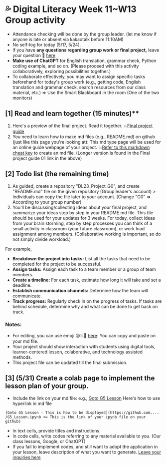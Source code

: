 # 💦 Digital Literacy Week 11~W13 Group activity

+ Attendance checking will be done by the group leader. (let me know if anyone is late or absent via kakaotalk before 11:10AM)
+ No self-log for today (5/17, 5/24).
+ If you have **any questions regarding group work or final project,** leave your question 📕 [here](https://docs.google.com/spreadsheets/d/1Te_yJ5ikHjzbzyykPEe8kyPP8N9FJMmJVJCWeaAdgxk/edit?usp=sharing)
+ **Make use of ChatGPT** for English translation, grammar check, Python coding example, and so on. (Please proceed with this activity collaboratively, exploring possibilities together.)
+ To collaborate effectively, you may want to assign specific tasks beforehand for today's group work (e.g., getting code, English translation and grammar check, search resources from our class material, etc.) => Use the Smart Blackboard in the room (One of the two monitors)

## [1] Read and learn together (15 minutes)**

1. Here's a preview of the final project. Read it together. 💥[Final project guide](https://github.com/MK316/Spring2023/tree/main/DL/DLProject/Readme.md)
2. You need to learn how to make md files (e.g., README.md) on github (just like this page you're looking at): This md type page will be used for an online guide webpage of your project. 💥[Refer to this markdown cheat key](https://www.markdownguide.org/cheat-sheet/) to create an md file. (Longer version is found in the Final project guide 01 link in the above)

## [2] Todo list (the remaining time)

1. As guided, create a repository "DL23_Project_G0", and create "README.md" file on the given repository (Group leader's account) > Individuals can copy the file later to your account. (Change "G0" => According to your group number)
2. You'll be discussing/collecting ideas about your final project, and summarize your ideas step by step in your README.md file. This file should be used for your updates for 3 weeks. For today, collect ideas from your brain storming, step by step processes you can think of a small activity in classroom (your future classroom), or work load assignment among members. (Collaborative working is important, so do not simply divide workload.)

For example,  
+ **Breakdown the project into tasks:** List all the tasks that need to be completed for the project to be successful. 
+ **Assign tasks:** Assign each task to a team member or a group of team members.
+ **Create a timeline:** For each task, estimate how long it will take and set a deadline. 
+ **Establish communication channels:** Determine how the team will communicate. 
+ **Track progress:** Regularly check in on the progress of tasks. If tasks are behind schedule, determine why and what can be done to get back on track.

### Notes:

+ For editing, you can use emoji 😍💥🌱 [here](https://gist.github.com/rxaviers/7360908): You can copy and paste on your md file.
+ Your project should show interaction with students using digital tools, learner-centered lesson, colaborative, and technology assisted methods.
+ This project file can be updated till the final submission.

## [3] (5/31) Create a colab page to implement the lesson plan of your group. 
+ Include the link on your md file: e.g., [Goto G5 Lesson]()
Here's how to use hyperlink in md file
```
[Goto G5 Lesson - This is how to be displayed](https://github.com.... /G5_Lesson.ipynb <= This is the link of your ipynb file on your github)

```
+ In text cells, provide titles and instructions.
+ In code cells, write codes referring to any material available to you. (Our class lessons, Google, or ChatGPT)
+ If you fail to implement codes, and still want to adopt the application in your lesson, leave description of what you want to generate. [Leave your inquiries here](https://docs.google.com/spreadsheets/d/1Te_yJ5ikHjzbzyykPEe8kyPP8N9FJMmJVJCWeaAdgxk/edit#gid=0)
